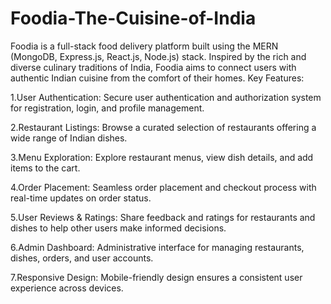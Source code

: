 # Foodia-The-Cuisine-of-India
Foodia is a full-stack food delivery platform built using the MERN (MongoDB, Express.js, React.js, Node.js) stack. Inspired by the rich and diverse culinary traditions of India, Foodia aims to connect users with authentic Indian cuisine from the comfort of their homes.
Key Features:

1.User Authentication: Secure user authentication and authorization system for registration, login, and profile management.

2.Restaurant Listings: Browse a curated selection of restaurants offering a wide range of Indian dishes.

3.Menu Exploration: Explore restaurant menus, view dish details, and add items to the cart.

4.Order Placement: Seamless order placement and checkout process with real-time updates on order status.

5.User Reviews & Ratings: Share feedback and ratings for restaurants and dishes to help other users make informed decisions.

6.Admin Dashboard: Administrative interface for managing restaurants, dishes, orders, and user accounts.

7.Responsive Design: Mobile-friendly design ensures a consistent user experience across devices.


